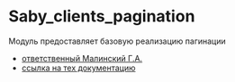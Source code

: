 # Saby_clients_pagination

Модуль предоставляет базовую реализацию пагинации

- [ответственный Малинский Г.А.](https://online.sbis.ru/person/0511feb3-fa27-4b74-bced-7b45e697ef51)
- [ссылка на тех документацию](https://online.sbis.ru/shared/disk/a2c7643e-8bee-4714-87ff-15aab43894ad)